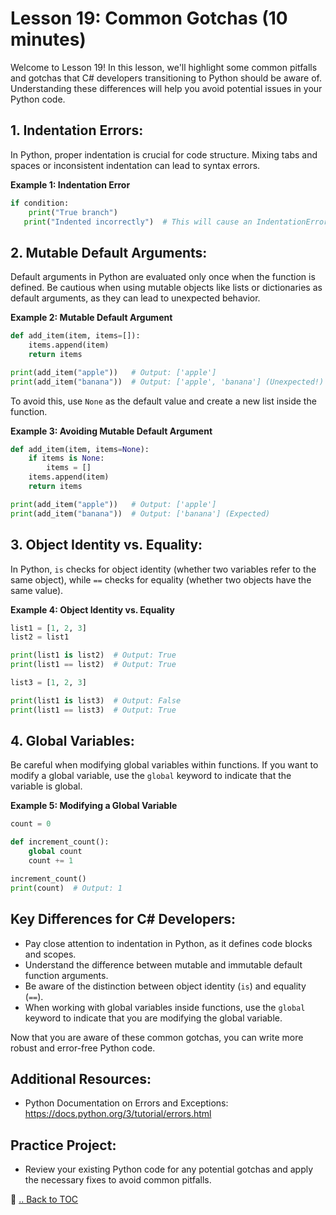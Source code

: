 # Lesson 19: Common Gotchas (10 minutes)

Welcome to Lesson 19! In this lesson, we'll highlight some common pitfalls and gotchas that C# developers transitioning to Python should be aware of. Understanding these differences will help you avoid potential issues in your Python code.

## 1. Indentation Errors:
In Python, proper indentation is crucial for code structure. Mixing tabs and spaces or inconsistent indentation can lead to syntax errors.

**Example 1: Indentation Error**
```python
if condition:
    print("True branch")
   print("Indented incorrectly")  # This will cause an IndentationError
```

## 2. Mutable Default Arguments:
Default arguments in Python are evaluated only once when the function is defined. Be cautious when using mutable objects like lists or dictionaries as default arguments, as they can lead to unexpected behavior.

**Example 2: Mutable Default Argument**
```python
def add_item(item, items=[]):
    items.append(item)
    return items

print(add_item("apple"))   # Output: ['apple']
print(add_item("banana"))  # Output: ['apple', 'banana'] (Unexpected!)
```

To avoid this, use `None` as the default value and create a new list inside the function.

**Example 3: Avoiding Mutable Default Argument**
```python
def add_item(item, items=None):
    if items is None:
        items = []
    items.append(item)
    return items

print(add_item("apple"))   # Output: ['apple']
print(add_item("banana"))  # Output: ['banana'] (Expected)
```

## 3. Object Identity vs. Equality:
In Python, `is` checks for object identity (whether two variables refer to the same object), while `==` checks for equality (whether two objects have the same value).

**Example 4: Object Identity vs. Equality**
```python
list1 = [1, 2, 3]
list2 = list1

print(list1 is list2)  # Output: True
print(list1 == list2)  # Output: True

list3 = [1, 2, 3]

print(list1 is list3)  # Output: False
print(list1 == list3)  # Output: True
```

## 4. Global Variables:
Be careful when modifying global variables within functions. If you want to modify a global variable, use the `global` keyword to indicate that the variable is global.

**Example 5: Modifying a Global Variable**
```python
count = 0

def increment_count():
    global count
    count += 1

increment_count()
print(count)  # Output: 1
```

## Key Differences for C# Developers:
- Pay close attention to indentation in Python, as it defines code blocks and scopes.
- Understand the difference between mutable and immutable default function arguments.
- Be aware of the distinction between object identity (`is`) and equality (`==`).
- When working with global variables inside functions, use the `global` keyword to indicate that you are modifying the global variable.

Now that you are aware of these common gotchas, you can write more robust and error-free Python code.

## Additional Resources:
- Python Documentation on Errors and Exceptions: https://docs.python.org/3/tutorial/errors.html

## Practice Project:
- Review your existing Python code for any potential gotchas and apply the necessary fixes to avoid common pitfalls.

🔗 [.. Back to TOC](./learn-python-in-half-day-lesson--toc.md)